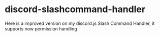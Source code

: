 # discord-slashcommand-handler
Here is a improved version on my discord.js Slash Command Handler, it supports now permission handling
